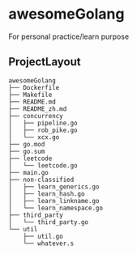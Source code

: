 # awesomeGolang
For personal practice/learn purpose

## ProjectLayout
```
awesomeGolang 
├── Dockerfile
├── Makefile
├── README.md
├── README_zh.md
├── concurrency
│   ├── pipeline.go
│   ├── rob_pike.go
│   └── xcx.go
├── go.mod
├── go.sum
├── leetcode
│   └── leetcode.go
├── main.go
├── non-classified
│   ├── learn_generics.go
│   ├── learn_hash.go
│   ├── learn_linkname.go
│   └── learn_namespace.go
├── third_party
│   └── third_party.go
└── util
    ├── util.go
    └── whatever.s
```
